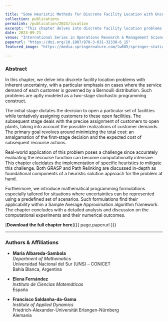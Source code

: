 ```yaml
---

title: "Some Heuristic Methods for Discrete Facility Location with Uncertain Demands"
collection: publications
permalink: /publication/2023/location
excerpt: "This chapter delves into discrete facility location problems with inherent uncertainty, emphasizing the service demand governed by a Bernoulli distribution."
date: 2023-09-21
venue: "International Series in Operations Research & Management Science"
paperurl: "https://doi.org/10.1007/978-3-031-32338-6_15"
featured_image: "https://media.springernature.com/lw685/springer-static/image/chp%3A10.1007%2F978-3-031-32338-6_15/MediaObjects/514344_1_En_15_Fig5_HTML.png"

---
```


### Abstract

In this chapter, we delve into discrete facility location problems with inherent uncertainty, with a particular emphasis on cases where the service demand of each customer is governed by a Bernoulli distribution. Such problems are aptly modeled as a two-stage stochastic programming construct.

The initial stage dictates the decision to open a particular set of facilities while tentatively assigning customers to these open facilities. The subsequent stage deals with the precise assignment of customers to open plants, taking into account the possible realizations of customer demands. The primary goal revolves around minimizing the total cost: an amalgamation of the first-stage decision and the expected cost of subsequent recourse actions.

Real-world application of this problem poses a challenge since accurately evaluating the recourse function can become computationally intensive. This chapter elucidates the implementation of specific heuristics to mitigate this challenge. Both GRASP and Path Relinking are discussed in-depth as foundational components of a heuristic solution approach for the problem at hand.

Furthermore, we introduce mathematical programming formulations especially tailored for situations where uncertainties can be represented using a predefined set of scenarios. Such formulations find their applicability within a Sample Average Approximation algorithm framework. The chapter concludes with a detailed analysis and discussion on the computational experiments and their numerical outcomes.

[**Download the full chapter here**]({{ page.paperurl }})

---

### Authors & Affiliations

- **Maria Albareda-Sambola**  
  _Department of Mathematics_  
  Universidad Nacional del Sur (UNS) – CONICET  
  Bahía Blanca, Argentina

- **Elena Fernández**  
  _Instituto de Ciencias Matemáticas_  
  España

- **Francisco Saldanha-da-Gama**  
  _Institute of Applied Dynamics_  
  Friedrich-Alexander-Universität Erlangen-Nürnberg  
  Alemania
